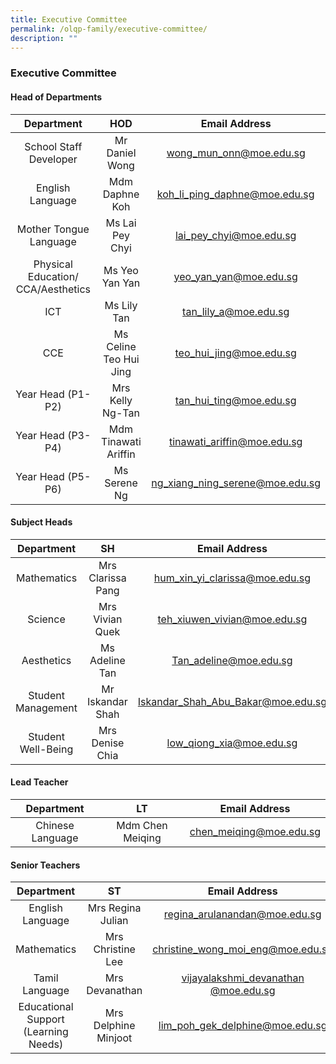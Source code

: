 ```yaml
---
title: Executive Committee
permalink: /olqp-family/executive-committee/
description: ""
---
```

### Executive Committee

#### Head of Departments

| Department 	| HOD 	| Email Address 	|
|:---:	|:---:	|:---:	|
| School Staff Developer 	| Mr Daniel Wong 	| [wong_mun_onn@moe.edu.sg](mailto:wong_mun_onn@moe.edu.sg) 	|
| English Language 	| Mdm Daphne Koh 	| [koh_li_ping_daphne@moe.edu.sg](mailto: ) 	|
| Mother Tongue Language 	| Ms Lai Pey Chyi 	| [lai_pey_chyi@moe.edu.sg](mailto:lai_pey_chyi@moe.edu.sg) 	|
| Physical Education/ CCA/Aesthetics 	| Ms Yeo Yan Yan  	| [yeo_yan_yan@moe.edu.sg](mailto:yeo_yan_yan@moe.edu.sg) 	|
| ICT 	| Ms Lily Tan 	| [tan_lily_a@moe.edu.sg](mailto:tan_lily_a@moe.edu.sg)	|
| CCE  	| Ms Celine Teo Hui Jing 	| [teo_hui_jing@moe.edu.sg](mailto:teo_hui_jing@moe.edu.sg)	|
| Year Head (P1-P2) 	| Mrs Kelly Ng-Tan  	| [tan_hui_ting@moe.edu.sg](mailto:tan_hui_ting@moe.edu.sg) 	|
| Year Head (P3-P4) 	| Mdm Tinawati Ariffin 	| [tinawati_ariffin@moe.edu.sg](mailto:tinawati_ariffin@moe.edu.sg)	|
| Year Head (P5-P6) 	| Ms Serene Ng 	| [ng_xiang_ning_serene@moe.edu.sg](mailto:ng_xiang_ning_serene@moe.edu.sg)	|

#### Subject Heads

| Department | SH | Email Address |
|:---:|:---:|:---:|
| Mathematics | Mrs Clarissa Pang | [hum\_xin\_yi\_clarissa@moe.edu.sg](mailto:hum_xin_yi_clarissa@moe.edu.sg) |
| Science | Mrs Vivian Quek | [teh\_xiuwen\_vivian@moe.edu.sg](mailto:teh_xiuwen_vivian@moe.edu.sg) |
| Aesthetics | Ms Adeline Tan | [Tan\_adeline\@moe.edu.sg](mailto:tan_adeline@moe.edu.sg) |
| Student Management | Mr Iskandar Shah | [Iskandar\_Shah\_Abu\_Bakar@moe.edu.sg](mailto:Iskandar_Shah_Abu_Bakar@moe.edu.sg) |
| Student Well-Being | Mrs Denise Chia | [low\_qiong\_xia@moe.edu.sg](mailto:low_qiong_xia@moe.edu.sg) |

#### Lead Teacher

| Department 	| LT 	| Email Address 	|
|:---:	|:---:	|:---:	|
| Chinese Language 	| Mdm Chen Meiqing 	| [chen_meiqing@moe.edu.sg](mailto:chen_meiqing@moe.edu.sg) 	|

#### Senior Teachers

| Department | ST | Email Address |
|:---:|:---:|:---:|
| English Language | Mrs Regina Julian | [regina\_arulanandan@moe.edu.sg](mailto:regina_arulanandan@moe.edu.sg) |
| Mathematics | Mrs Christine Lee | [christine\_wong\_moi\_eng@moe.edu.sg](mailto:christine_wong_moi_eng@moe.edu.sg) |
| Tamil Language | Mrs Devanathan | [vijayalakshmi\_devanathan @moe.edu.sg](mailto:vijayalakshmi_devanathan%20@moe.edu.sg) |
| Educational Support (Learning Needs) | Mrs Delphine Minjoot | [lim\_poh\_gek\_delphine@moe.edu.sg](mailto:lim_poh_gek_delphine@moe.edu.sg) |